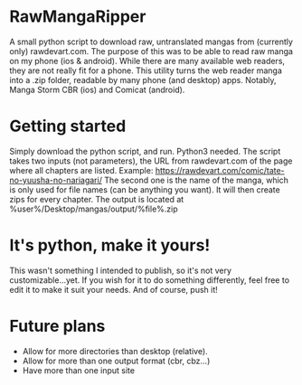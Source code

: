 # RawMangaRipper
A small python script to download raw, untranslated mangas from (currently only) rawdevart.com.
The purpose of this was to be able to read raw manga on my phone (ios & android).
While there are many available web readers, they are not really fit for a phone.
This utility turns the web reader manga into a .zip folder, readable by many phone 
(and desktop) apps. Notably, Manga Storm CBR (ios) and Comicat (android).

# Getting started
Simply download the python script, and run. Python3 needed.
The script takes two inputs (not parameters), the URL from rawdevart.com of the
page where all chapters are listed. Example: https://rawdevart.com/comic/tate-no-yuusha-no-nariagari/
The second one is the name of the manga, which is only used for file names (can be anything you want).
It will then create zips for every chapter. The output is located at %user%/Desktop/mangas/output/%file%.zip

# It's python, make it yours!
This wasn't something I intended to publish, so it's not very customizable...yet. If you wish for it to do
something differently, feel free to edit it to make it suit your needs. And of course, push it!

# Future plans

- Allow for more directories than desktop (relative).
- Allow for more than one output format (cbr, cbz...)
- Have more than one input site
